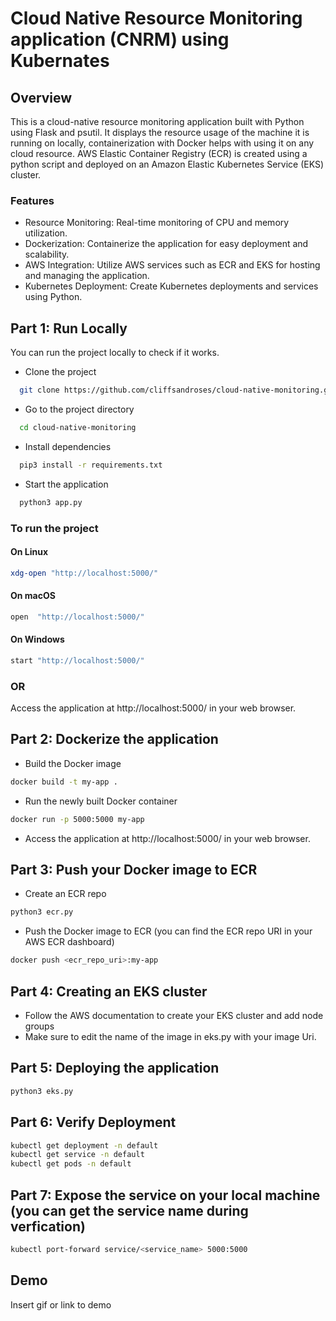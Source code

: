 # Cloud Native Resource Monitoring application (CNRM) using Kubernates

## Overview

This is a cloud-native resource monitoring application built with Python using Flask and psutil. It displays the resource usage of the machine it is running on locally, containerization with Docker helps with using it on any cloud resource. AWS Elastic Container Registry (ECR) is created using a python script and deployed on an Amazon Elastic Kubernetes Service (EKS) cluster.
### Features
-  Resource Monitoring: Real-time monitoring of CPU and memory utilization.
-  Dockerization: Containerize the application for easy deployment and scalability.
-  AWS Integration: Utilize AWS services such as ECR and EKS for hosting and managing the application.
-  Kubernetes Deployment: Create Kubernetes deployments and services using Python.
## Part 1:  Run Locally

You can run the project locally to check if it works.

- Clone the project

```bash
  git clone https://github.com/cliffsandroses/cloud-native-monitoring.git
```

- Go to the project directory

```bash
  cd cloud-native-monitoring
```

- Install dependencies

```bash
  pip3 install -r requirements.txt
```

- Start the application

```bash
  python3 app.py
```

### To run the project

#### On Linux

```bash
xdg-open "http://localhost:5000/"
```

#### On macOS

```bash
open  "http://localhost:5000/"
```

#### On Windows

```bash
start "http://localhost:5000/"
```
### OR

Access the application at http://localhost:5000/ in your web browser.


## Part 2: Dockerize the application

- Build the Docker image

```bash
docker build -t my-app .
```

- Run the newly built Docker container

```bash
docker run -p 5000:5000 my-app
```

- Access the application at http://localhost:5000/ in your web browser.

## Part 3:  Push your Docker image to ECR

- Create an ECR repo

```bash
python3 ecr.py
```

- Push the Docker image to ECR (you can find the ECR repo URI in your AWS  ECR dashboard)

```bash
docker push <ecr_repo_uri>:my-app
```

## Part 4: Creating an EKS cluster

- Follow the AWS documentation to create your EKS cluster and add node groups
- Make sure to edit the name of the image in eks.py with your image Uri.

## Part 5: Deploying the application

```bash
python3 eks.py
```

## Part 6:  Verify Deployment

```bash
kubectl get deployment -n default
kubectl get service -n default
kubectl get pods -n default
```

## Part 7: Expose the service on your local machine (you can get the service name during verfication)

```bash
kubectl port-forward service/<service_name> 5000:5000
```
## Demo

Insert gif or link to demo
